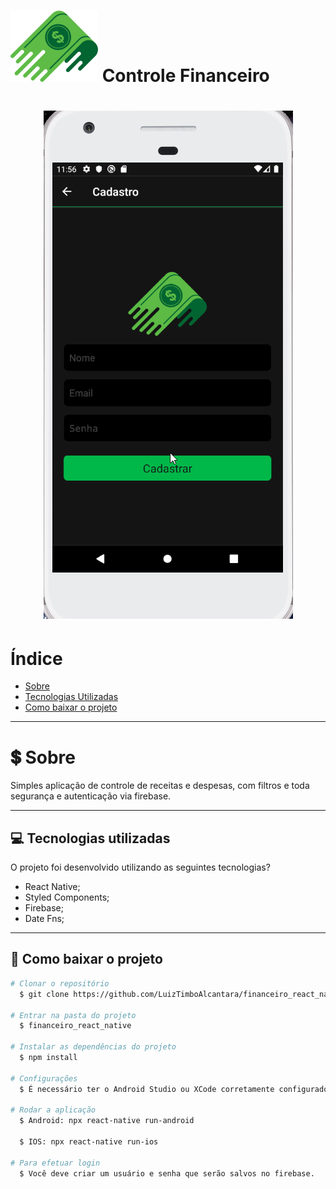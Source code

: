  <h1 align="Left">  
  <img src="src/assets/Logo.png">
  <Strong>Controle Financeiro</Strong>
 </h1>

<h1 align="center">
  <img src="src/assets/aplicacao.gif" />
<h1>

# Índice

- [Sobre](#-sobre)
- [Tecnologias Utilizadas](#-tecnologias-utilizadas)
- [Como baixar o projeto](#-como-baixar-o-projeto)

---

# 💲 Sobre

Simples aplicação de controle de receitas e despesas, com filtros e toda segurança e autenticação via firebase.

---

## 💻 Tecnologias utilizadas

O projeto foi desenvolvido utilizando as seguintes tecnologias?

- React Native;
- Styled Components;
- Firebase;
- Date Fns;

---

## 📁 Como baixar o projeto

```bash
# Clonar o repositório
  $ git clone https://github.com/LuizTimboAlcantara/financeiro_react_native

# Entrar na pasta do projeto
  $ financeiro_react_native

# Instalar as dependências do projeto
  $ npm install

# Configurações
  $ É necessário ter o Android Studio ou XCode corretamente configurado assim como um simulador ou dispositivo configurado para simular a aplicação.

# Rodar a aplicação
  $ Android: npx react-native run-android

  $ IOS: npx react-native run-ios

# Para efetuar login
  $ Você deve criar um usuário e senha que serão salvos no firebase.
```
